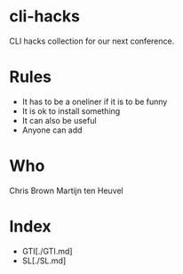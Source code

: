 # cli-hacks
CLI hacks collection for our next conference.

# Rules

- It has to be a oneliner if it is to be funny
- It is ok to install something
- It can also be useful
- Anyone can add

# Who
Chris Brown
Martijn ten Heuvel


# Index

* GTI[./GTI.md]
* SL[./SL.md]
